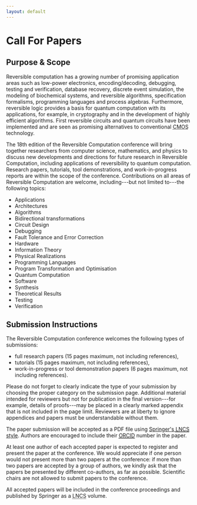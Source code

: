```yaml
---
layout: default
---
```


# Call For Papers

## Purpose & Scope

Reversible computation has a growing number of promising application areas such as low-power electronics, encoding/decoding, debugging, testing and verification, database recovery, discrete event simulation, the modeling of biochemical systems, and reversible algorithms, specification formalisms, programming languages and process algebras.
Furthermore, reversible logic provides a basis for quantum computation with its applications, for example, in cryptography and in the development of highly efficient algorithms.
First reversible circuits and quantum circuits have been implemented and are seen as promising alternatives to conventional <abbr title="Complementary metal–oxide–semiconductor">CMOS</abbr> technology.

The 18th edition of the Reversible Computation conference will bring together researchers from computer science, mathematics, and physics to discuss new developments and directions for future research in Reversible Computation, including applications of reversibility to quantum computation.
Research papers, tutorials, tool demonstrations, and work-in-progress reports are within the scope of the conference.
Contributions on all areas of Reversible Computation are welcome, including---but not limited to---the following topics:

- Applications
- Architectures
- Algorithms
- Bidirectional transformations
- Circuit Design
- Debugging
- Fault Tolerance and Error Correction
- Hardware
- Information Theory
- Physical Realizations
- Programming Languages
- Program Transformation and Optimisation
- Quantum Computation
- Software
- Synthesis
- Theoretical Results
- Testing
- Verification

## Submission Instructions

The Reversible Computation conference welcomes the following types of submissions:

- full research papers (15 pages maximum, not including references),
- tutorials (15 pages maximum, not including references),
- work-in-progress or tool demonstration papers (6 pages maximum, not including references). 

Please do not forget to clearly indicate the type of your submission by choosing the proper category on the submission page. Additional material intended for reviewers but not for publication in the final version---for example, details of proofs---may be placed in a clearly marked appendix that is not included in the page limit. Reviewers are at liberty to ignore appendices and papers must be understandable without them.

The paper submission will be accepted as a PDF file using [Springer's <abbr title="Lecture Notes in Computer Sciences">LNCS</abbr> style](https://www.springer.com/gp/computer-science/lncs/conference-proceedings-guidelines).
Authors are encouraged to include their [<abbr title="Open Researcher and Contributor ID">ORCID</abbr>](https://orcid.org/) number in the paper.

At least one author of each accepted paper is expected to register and present the paper at the conference.
We would appreciate if one person would not present more than two papers at the conference: if more than two papers are accepted by a group of authors, we kindly ask that the papers be presented by different co-authors, as far as possible.
Scientific chairs are not allowed to submit papers to the conference.

All accepted papers will be included in the conference proceedings and published by Springer as a <abbr title="Lecture Notes in Computer Sciences">LNCS</abbr> volume.
